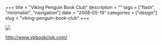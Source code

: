 +++
title = "Viking Penguin Book Club"
description = ""
tags = ["flash", "minimalist", "navigation"]
date = "2008-05-19"
categories = ["design"]
slug = "viking-penguin-book-club"
+++


 

  <div id="screens-thumbs" class="clearfix">
    <div class="txt-center" id="design-submission"><a href="http://www.vpbookclub.com/"><img id='bluga-thumbnail-1257' class='bluga-thumbnail large' src='//konigi.com/media/bluga/
wt483162b0f316b_0.jpg'/></a></div>  
  </div>   
<p><a href="http://www.vpbookclub.com/">http://www.vpbookclub.com/</a></p>




